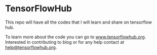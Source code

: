 # TensorFlowHub
This repo will have all the codes that I will learn and share on tensorflow hub. 

To learn more about the code you can go to www.tensorflowhub.org.
Interested in contributing to blog or for any help contact at help@tensorflowhub.org.


